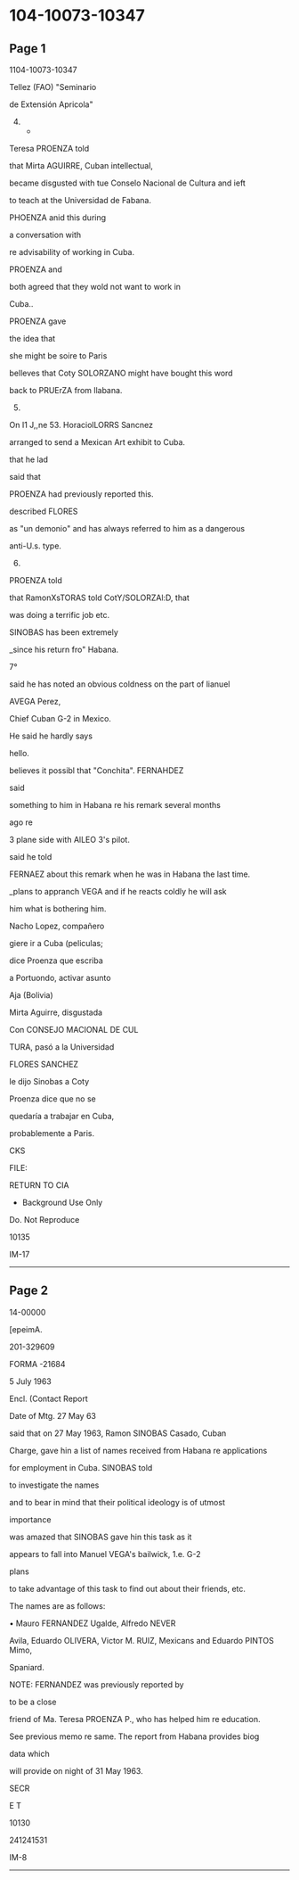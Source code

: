 # 104-10073-10347

## Page 1

1104-10073-10347

Tellez (FAO) "Seminario

de Extensión Apricola"

4. -

Teresa PROENZA told

that Mirta AGUIRRE, Cuban intellectual,

became disgusted with tue Conselo Nacional de Cultura and ieft

to teach at the Universidad de Fabana.

PHOENZA anid this during

a conversation with

re advisability of working in Cuba.

PROENZA and

both agreed that they wold not want to work in

Cuba..

PROENZA gave

the idea that

she might be soire to Paris

belleves that Coty SOLORZANO might have bought this word

back to PRUErZA from llabana.

5.

On I1 J,,ne 53. HoraciolLORRS Sancnez

arranged to send a Mexican Art exhibit to Cuba.

that he lad

said that

PROENZA had previously reported this.

described FLORES

as "un demonio" and has always referred to him as a dangerous

anti-U.s. type.

6.

PROENZA told

that RamonXsTORAS told CotY/SOLORZAl:D, that

was doing a terrific job etc.

SINOBAS has been extremely

_since his return fro" Habana.

7°

said he has noted an obvious coldness on the part of lianuel

AVEGA Perez,

Chief Cuban G-2 in Mexico.

He said he hardly says

hello.

believes it possibl that "Conchita". FERNAHDEZ

said

something to him in Habana re his remark several months

ago re

3 plane side with AlLEO 3's pilot.

said he told

FERNAEZ about this remark when he was in Habana the last time.

_plans to appranch VEGA and if he reacts coldly he will ask

him what is bothering him.

Nacho Lopez, compañero

giere ir a Cuba (peliculas;

dice Proenza que escriba

a Portuondo, activar asunto

Aja (Bolivia)

Mirta Aguirre, disgustada

Con CONSEJO MACIONAL DE CUL

TURA, pasó a la Universidad

FLORES SANCHEZ

le dijo Sinobas a Coty

Proenza dice que no se

quedaría a trabajar en Cuba,

probablemente a Paris.

CKS

FILE:

RETURN TO CIA

- Background Use Only

Do. Not Reproduce

10135

IM-17

---

## Page 2

14-00000

[epeimA.

201-329609

FORMA -21684

5 July 1963

Encl. (Contact Report

Date of Mtg. 27 May 63

said that on 27 May 1963, Ramon SINOBAS Casado, Cuban

Charge, gave hin a list of names received from Habana re applications

for employment in Cuba. SINOBAS told

to investigate the names

and to bear in mind that their political ideology is of utmost

importance

was amazed that SINOBAS gave hin this task as it

appears to fall into Manuel VEGA's bailwick, 1.e. G-2

plans

to take advantage of this task to find out about their friends, etc.

The names are as follows:

• Mauro FERNANDEZ Ugalde, Alfredo NEVER

Avila, Eduardo OLIVERA, Victor M. RUIZ, Mexicans and Eduardo PINTOS Mimo,

Spaniard.

NOTE: FERNANDEZ was previously reported by

to be a close

friend of Ma. Teresa PROENZA P., who has helped him re education.

See previous memo re same. The report from Habana provides biog

data which

will provide on night of 31 May 1963.

SECR

E T

10130

241241531

IM-8

---

